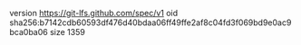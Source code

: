 version https://git-lfs.github.com/spec/v1
oid sha256:b7142cdb60593df476d40bdaa06ff49ffe2af8c04fd3f069bd9e0ac9bca0ba06
size 1359
